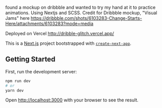 found a mockup on dribbble and wanted to try my hand at it to practice animations. Using Nextjs and SCSS. Credit for Dribbble mockup, "Visual Jams" here https://dribbble.com/shots/6103283-Change-Starts-Here/attachments/6103283?mode=media

Deployed on Vercel
http://dribble-glitch.vercel.app/



This is a [Next.js](https://nextjs.org/) project bootstrapped with [`create-next-app`](https://github.com/vercel/next.js/tree/canary/packages/create-next-app).

## Getting Started

First, run the development server:

```bash
npm run dev
# or
yarn dev
```

Open [http://localhost:3000](http://localhost:3000) with your browser to see the result.



